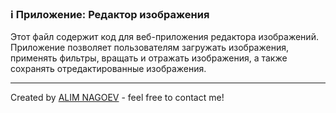 ### ℹ️ Приложение: Редактор изображения

Этот файл содержит код для веб-приложения редактора изображений.
Приложение позволяет пользователям загружать изображения, применять фильтры,
вращать и отражать изображения, а также сохранять отредактированные изображения.

-----
Created by [ALIM NAGOEV](https://github.com/nagoev-id) - feel free to contact me!

